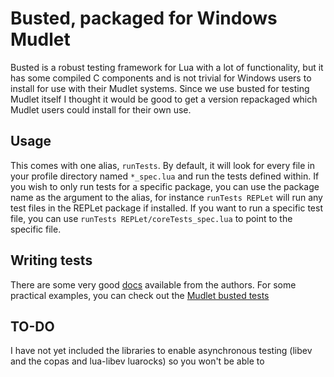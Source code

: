 # Busted, packaged for Windows Mudlet

Busted is a robust testing framework for Lua with a lot of functionality, but it has some compiled C components and is not trivial for Windows users to install for use with their Mudlet systems. Since we use busted for testing Mudlet itself I thought it would be good to get a version repackaged which Mudlet users could install for their own use.
## Usage

This comes with one alias, `runTests`. By default, it will look for every file in your profile directory named `*_spec.lua` and run the tests defined within. If you wish to only run tests for a specific package, you can use the package name as the argument to the alias, for instance `runTests REPLet` will run any test files in the REPLet package if installed. If you want to run a specific test file, you can use `runTests REPLet/coreTests_spec.lua` to point to the specific file.

## Writing tests

There are some very good [docs](https://lunarmodules.github.io/busted/) available from the authors. For some practical examples, you can check out the [Mudlet busted tests](https://github.com/Mudlet/Mudlet/tree/development/src/mudlet-lua/tests)

## TO-DO

I have not yet included the libraries to enable asynchronous testing (libev and the copas and lua-libev luarocks) so you won't be able to 

